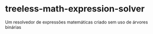 # treeless-math-expression-solver
Um resolvedor de expressões matemáticas criado sem uso de árvores binárias
